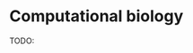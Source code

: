 <!-- file_identifier: lSWEDkwLSLVG5QqhpjTH -->
<!-- markdownlint-disable MD041 MD036 MD024 MD022 -->

# Computational biology

TODO:
